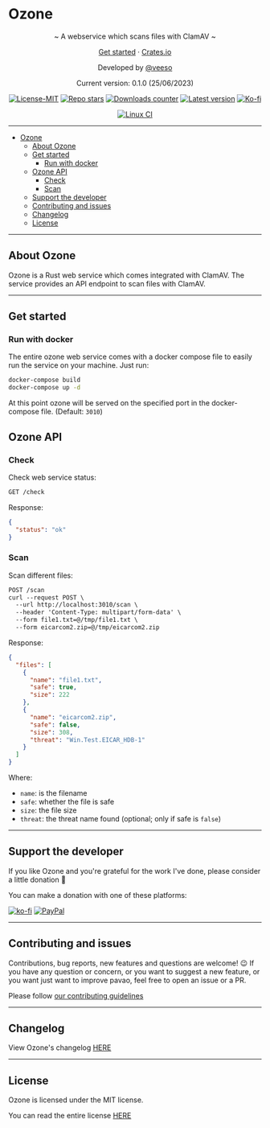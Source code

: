 # Ozone

<p align="center">~ A webservice which scans files with ClamAV ~</p>
<p align="center">
  <a href="#get-started-">Get started</a>
  ·
  <a href="https://crates.io/crates/ozone-ws" target="_blank">Crates.io</a>
</p>
<p align="center">Developed by <a href="https://veeso.dev/" target="_blank">@veeso</a></p>
<p align="center">Current version: 0.1.0 (25/06/2023)</p>

<p align="center">
  <a href="https://opensource.org/license/mit/"
    ><img
      src="https://img.shields.io/badge/License-MIT-teal.svg"
      alt="License-MIT"
  /></a>
  <a href="https://github.com/veeso-dev/ozone/stargazers"
    ><img
      src="https://img.shields.io/github/stars/veeso-dev/ozone.svg"
      alt="Repo stars"
  /></a>
  <a href="https://crates.io/crates/ozone-ws"
    ><img
      src="https://img.shields.io/crates/d/ozone-ws.svg"
      alt="Downloads counter"
  /></a>
  <a href="https://crates.io/crates/ozone-ws"
    ><img
      src="https://img.shields.io/crates/v/ozone-ws.svg"
      alt="Latest version"
  /></a>
  <a href="https://ko-fi.com/veeso">
    <img
      src="https://img.shields.io/badge/donate-ko--fi-red"
      alt="Ko-fi"
  /></a>
</p>
<p align="center">
  <a href="https://github.com/veeso-dev/ozone/actions"
    ><img
      src="https://github.com/veeso-dev/ozone/workflows/build-test/badge.svg"
      alt="Linux CI"
  /></a>
</p>

---

- [Ozone](#ozone)
  - [About Ozone](#about-ozone)
  - [Get started](#get-started)
    - [Run with docker](#run-with-docker)
  - [Ozone API](#ozone-api)
    - [Check](#check)
    - [Scan](#scan)
  - [Support the developer](#support-the-developer)
  - [Contributing and issues](#contributing-and-issues)
  - [Changelog](#changelog)
  - [License](#license)

---

## About Ozone

Ozone is a Rust web service which comes integrated with ClamAV. The service provides an API endpoint to scan files with ClamAV.

---

## Get started

### Run with docker

The entire ozone web service comes with a docker compose file to easily run the service on your machine.
Just run:

```sh
docker-compose build
docker-compose up -d
```

At this point ozone will be served on the specified port in the docker-compose file. (Default: `3010`)

## Ozone API

### Check

Check web service status:

```txt
GET /check
```

Response:

```json
{
  "status": "ok"
}
```

### Scan

Scan different files:

```txt
POST /scan
curl --request POST \
  --url http://localhost:3010/scan \
  --header 'Content-Type: multipart/form-data' \
  --form file1.txt=@/tmp/file1.txt \
  --form eicarcom2.zip=@/tmp/eicarcom2.zip
```

Response:

```json
{
  "files": [
    {
      "name": "file1.txt",
      "safe": true,
      "size": 222
    },
    {
      "name": "eicarcom2.zip",
      "safe": false,
      "size": 308,
      "threat": "Win.Test.EICAR_HDB-1"
    }
  ]
}
```

Where:

- `name`: is the filename
- `safe`: whether the file is safe
- `size`: the file size
- `threat`: the threat name found (optional; only if safe is `false`)

---

## Support the developer

If you like Ozone and you're grateful for the work I've done, please consider a little donation 🥳

You can make a donation with one of these platforms:

[![ko-fi](https://img.shields.io/badge/Ko--fi-F16061?style=for-the-badge&logo=ko-fi&logoColor=white)](https://ko-fi.com/veeso)
[![PayPal](https://img.shields.io/badge/PayPal-00457C?style=for-the-badge&logo=paypal&logoColor=white)](https://www.paypal.me/chrisintin)

---

## Contributing and issues

Contributions, bug reports, new features and questions are welcome! 😉
If you have any question or concern, or you want to suggest a new feature, or you want just want to improve pavao, feel free to open an issue or a PR.

Please follow [our contributing guidelines](CONTRIBUTING.md)

---

## Changelog

View Ozone's changelog [HERE](CHANGELOG.md)

---

## License

Ozone is licensed under the MIT license.

You can read the entire license [HERE](LICENSE)
